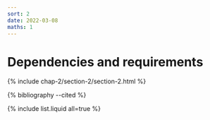 ```yaml
---
sort: 2
date: 2022-03-08
maths: 1
---
```


# Dependencies and requirements

{% include chap-2/section-2/section-2.html %}

{% bibliography --cited %}

{% include list.liquid all=true %}
